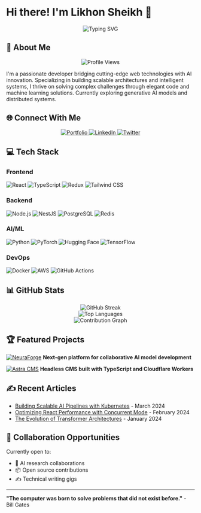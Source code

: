 # Hi there! I'm Likhon Sheikh 👋

<p align="center">
  <img src="https://readme-typing-svg.herokuapp.com?font=Fira+Code&size=22&duration=3000&pause=1000&color=64FFDA&center=true&width=435&lines=Full-Stack+Developer;AI+Researcher;Open+Source+Contributor" alt="Typing SVG">
</p>

## 🚀 About Me

<p align="center">
  <img src="https://komarev.com/ghpvc/?username=likhonsheikhofficial&color=64ffda&style=flat-square" alt="Profile Views">
</p>

I'm a passionate developer bridging cutting-edge web technologies with AI innovation. Specializing in building scalable architectures and intelligent systems, I thrive on solving complex challenges through elegant code and machine learning solutions. Currently exploring generative AI models and distributed systems.

## 🌐 Connect With Me

<p align="center">
  <a href="https://likhonsheikh.com">
    <img src="https://img.shields.io/badge/Portfolio-likhonsheikh.com-64ffda?style=for-the-badge&logo=google-chrome" alt="Portfolio">
  </a>
  <a href="https://linkedin.com/in/likhonsheikh">
    <img src="https://img.shields.io/badge/LinkedIn-Likhon%20Sheikh-64ffda?style=for-the-badge&logo=linkedin" alt="LinkedIn">
  </a>
  <a href="https://twitter.com/likhon_shk">
    <img src="https://img.shields.io/badge/Twitter-1DA1F2?style=for-the-badge&logo=twitter&logoColor=white" alt="Twitter">
  </a>
</p>

## 💻 Tech Stack

### Frontend
![React](https://img.shields.io/badge/React-20232A?style=for-the-badge&logo=react&logoColor=61DAFB)
![TypeScript](https://img.shields.io/badge/TypeScript-007ACC?style=for-the-badge&logo=typescript&logoColor=white)
![Redux](https://img.shields.io/badge/Redux-593D88?style=for-the-badge&logo=redux&logoColor=white)
![Tailwind CSS](https://img.shields.io/badge/Tailwind_CSS-38B2AC?style=for-the-badge&logo=tailwind-css&logoColor=white)

### Backend
![Node.js](https://img.shields.io/badge/Node.js-43853D?style=for-the-badge&logo=node.js&logoColor=white)
![NestJS](https://img.shields.io/badge/nestjs-E0234E?style=for-the-badge&logo=nestjs&logoColor=white)
![PostgreSQL](https://img.shields.io/badge/PostgreSQL-316192?style=for-the-badge&logo=postgresql&logoColor=white)
![Redis](https://img.shields.io/badge/Redis-DC382D?style=for-the-badge&logo=redis&logoColor=white)

### AI/ML
![Python](https://img.shields.io/badge/Python-3776AB?style=for-the-badge&logo=python&logoColor=white)
![PyTorch](https://img.shields.io/badge/PyTorch-EE4C2C?style=for-the-badge&logo=pytorch&logoColor=white)
![Hugging Face](https://img.shields.io/badge/Hugging%20Face-FFD21F?style=for-the-badge&logo=huggingface&logoColor=black)
![TensorFlow](https://img.shields.io/badge/TensorFlow-FF6F00?style=for-the-badge&logo=tensorflow&logoColor=white)

### DevOps
![Docker](https://img.shields.io/badge/Docker-2496ED?style=for-the-badge&logo=docker&logoColor=white)
![AWS](https://img.shields.io/badge/AWS-232F3E?style=for-the-badge&logo=amazon-aws&logoColor=white)
![GitHub Actions](https://img.shields.io/badge/GitHub_Actions-2088FF?style=for-the-badge&logo=github-actions&logoColor=white)

## 📊 GitHub Stats

<p align="center">
  <img src="https://github-readme-streak-stats.herokuapp.com/?user=likhonsheikhofficial&theme=nightowl" alt="GitHub Streak">
  <br>
  <img src="https://github-readme-stats.vercel.app/api/top-langs/?username=likhonsheikhofficial&layout=compact&theme=nightowl" alt="Top Languages">
  <br>
  <img src="https://github-readme-activity-graph.vercel.app/graph?username=likhonsheikhofficial&theme=react-dark&hide_border=true" alt="Contribution Graph">
</p>

## 🏆 Featured Projects

[![NeuraForge](https://github-readme-stats.vercel.app/api/pin/?username=likhonsheikhofficial&repo=neuraforge&theme=nightowl)](https://github.com/likhonsheikhofficial/neuraforge)
**Next-gen platform for collaborative AI model development**

[![Astra CMS](https://github-readme-stats.vercel.app/api/pin/?username=likhonsheikhofficial&repo=earnmoneytagbot&theme=nightowl)](https://github.com/likhonsheikhofficial/earnmoneytagbot)
**Headless CMS built with TypeScript and Cloudflare Workers**

## ✍️ Recent Articles

- [Building Scalable AI Pipelines with Kubernetes](https://blog.likhon.dev/ai-pipelines-kubernetes) - March 2024
- [Optimizing React Performance with Concurrent Mode](https://blog.likhon.dev/react-concurrent-mode) - February 2024
- [The Evolution of Transformer Architectures](https://blog.likhon.dev/transformer-evolution) - January 2024

## 🤝 Collaboration Opportunities

Currently open to:
- 🤖 AI research collaborations
- 📦 Open source contributions
- ✍️ Technical writing gigs

---

**"The computer was born to solve problems that did not exist before."** - Bill Gates
